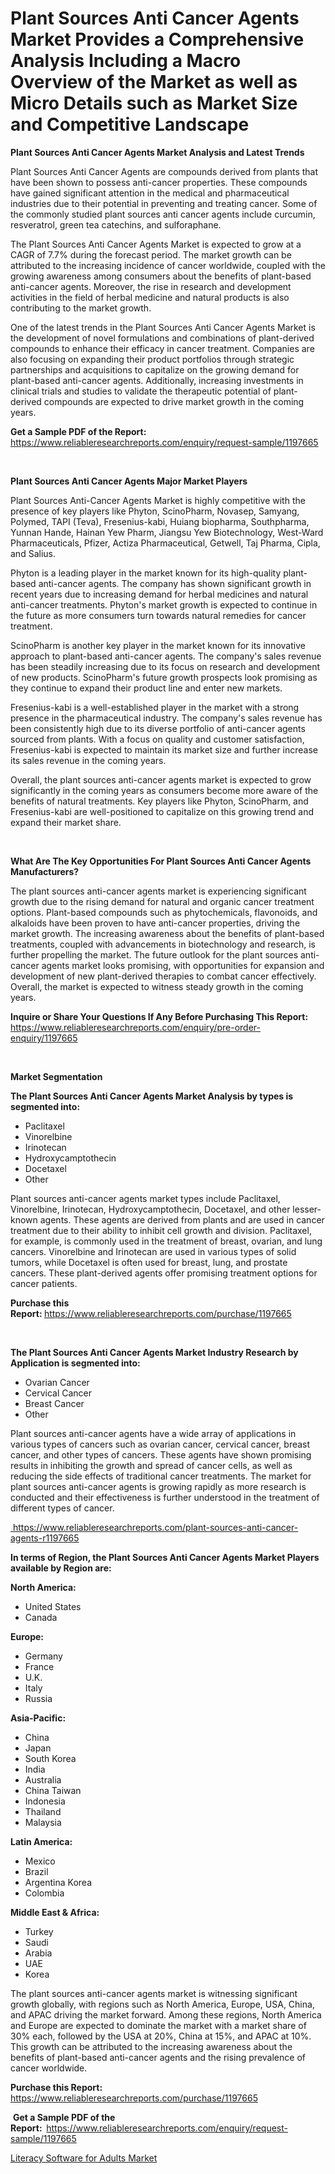 <p><h1>Plant Sources Anti Cancer Agents Market Provides a Comprehensive Analysis Including a Macro Overview of the Market as well as Micro Details such as Market Size and Competitive Landscape</h1></p><p><strong>Plant Sources Anti Cancer Agents Market Analysis and Latest Trends</strong></p>
<p><p>Plant Sources Anti Cancer Agents are compounds derived from plants that have been shown to possess anti-cancer properties. These compounds have gained significant attention in the medical and pharmaceutical industries due to their potential in preventing and treating cancer. Some of the commonly studied plant sources anti cancer agents include curcumin, resveratrol, green tea catechins, and sulforaphane.</p><p>The Plant Sources Anti Cancer Agents Market is expected to grow at a CAGR of 7.7% during the forecast period. The market growth can be attributed to the increasing incidence of cancer worldwide, coupled with the growing awareness among consumers about the benefits of plant-based anti-cancer agents. Moreover, the rise in research and development activities in the field of herbal medicine and natural products is also contributing to the market growth.</p><p>One of the latest trends in the Plant Sources Anti Cancer Agents Market is the development of novel formulations and combinations of plant-derived compounds to enhance their efficacy in cancer treatment. Companies are also focusing on expanding their product portfolios through strategic partnerships and acquisitions to capitalize on the growing demand for plant-based anti-cancer agents. Additionally, increasing investments in clinical trials and studies to validate the therapeutic potential of plant-derived compounds are expected to drive market growth in the coming years.</p></p>
<p><strong>Get a Sample PDF of the Report:&nbsp;</strong> <a href="https://www.reliableresearchreports.com/enquiry/request-sample/1197665">https://www.reliableresearchreports.com/enquiry/request-sample/1197665</a></p>
<p>&nbsp;</p>
<p><strong>Plant Sources Anti Cancer Agents Major Market Players</strong></p>
<p><p>Plant Sources Anti-Cancer Agents Market is highly competitive with the presence of key players like Phyton, ScinoPharm, Novasep, Samyang, Polymed, TAPI (Teva), Fresenius-kabi, Huiang biopharma, Southpharma, Yunnan Hande, Hainan Yew Pharm, Jiangsu Yew Biotechnology, West-Ward Pharmaceuticals, Pfizer, Actiza Pharmaceutical, Getwell, Taj Pharma, Cipla, and Salius.</p><p>Phyton is a leading player in the market known for its high-quality plant-based anti-cancer agents. The company has shown significant growth in recent years due to increasing demand for herbal medicines and natural anti-cancer treatments. Phyton's market growth is expected to continue in the future as more consumers turn towards natural remedies for cancer treatment.</p><p>ScinoPharm is another key player in the market known for its innovative approach to plant-based anti-cancer agents. The company's sales revenue has been steadily increasing due to its focus on research and development of new products. ScinoPharm's future growth prospects look promising as they continue to expand their product line and enter new markets.</p><p>Fresenius-kabi is a well-established player in the market with a strong presence in the pharmaceutical industry. The company's sales revenue has been consistently high due to its diverse portfolio of anti-cancer agents sourced from plants. With a focus on quality and customer satisfaction, Fresenius-kabi is expected to maintain its market size and further increase its sales revenue in the coming years.</p><p>Overall, the plant sources anti-cancer agents market is expected to grow significantly in the coming years as consumers become more aware of the benefits of natural treatments. Key players like Phyton, ScinoPharm, and Fresenius-kabi are well-positioned to capitalize on this growing trend and expand their market share.</p></p>
<p>&nbsp;</p>
<p><strong>What Are The Key Opportunities For Plant Sources Anti Cancer Agents Manufacturers?</strong></p>
<p><p>The plant sources anti-cancer agents market is experiencing significant growth due to the rising demand for natural and organic cancer treatment options. Plant-based compounds such as phytochemicals, flavonoids, and alkaloids have been proven to have anti-cancer properties, driving the market growth. The increasing awareness about the benefits of plant-based treatments, coupled with advancements in biotechnology and research, is further propelling the market. The future outlook for the plant sources anti-cancer agents market looks promising, with opportunities for expansion and development of new plant-derived therapies to combat cancer effectively. Overall, the market is expected to witness steady growth in the coming years.</p></p>
<p><strong>Inquire or Share Your Questions If Any Before Purchasing This Report:</strong> <a href="https://www.reliableresearchreports.com/enquiry/pre-order-enquiry/1197665">https://www.reliableresearchreports.com/enquiry/pre-order-enquiry/1197665</a></p>
<p>&nbsp;</p>
<p><strong>Market Segmentation</strong></p>
<p><strong>The Plant Sources Anti Cancer Agents Market Analysis by types is segmented into:</strong></p>
<p><ul><li>Paclitaxel</li><li>Vinorelbine</li><li>Irinotecan</li><li>Hydroxycamptothecin</li><li>Docetaxel</li><li>Other</li></ul></p>
<p><p>Plant sources anti-cancer agents market types include Paclitaxel, Vinorelbine, Irinotecan, Hydroxycamptothecin, Docetaxel, and other lesser-known agents. These agents are derived from plants and are used in cancer treatment due to their ability to inhibit cell growth and division. Paclitaxel, for example, is commonly used in the treatment of breast, ovarian, and lung cancers. Vinorelbine and Irinotecan are used in various types of solid tumors, while Docetaxel is often used for breast, lung, and prostate cancers. These plant-derived agents offer promising treatment options for cancer patients.</p></p>
<p><strong>Purchase this Report:&nbsp;</strong><a href="https://www.reliableresearchreports.com/purchase/1197665">https://www.reliableresearchreports.com/purchase/1197665</a></p>
<p>&nbsp;</p>
<p><strong>The Plant Sources Anti Cancer Agents Market Industry Research by Application is segmented into:</strong></p>
<p><ul><li>Ovarian Cancer</li><li>Cervical Cancer</li><li>Breast Cancer</li><li>Other</li></ul></p>
<p><p>Plant sources anti-cancer agents have a wide array of applications in various types of cancers such as ovarian cancer, cervical cancer, breast cancer, and other types of cancers. These agents have shown promising results in inhibiting the growth and spread of cancer cells, as well as reducing the side effects of traditional cancer treatments. The market for plant sources anti-cancer agents is growing rapidly as more research is conducted and their effectiveness is further understood in the treatment of different types of cancer.</p></p>
<p><a href="https://www.reliableresearchreports.com/plant-sources-anti-cancer-agents-r1197665">&nbsp;https://www.reliableresearchreports.com/plant-sources-anti-cancer-agents-r1197665</a></p>
<p><strong>In terms of Region, the Plant Sources Anti Cancer Agents Market Players available by Region are:</strong></p>
<p>
    <p> <strong> North America: </strong>
        <ul>
            <li>United States</li>
            <li>Canada</li>
        </ul>
        </p> 
    <p> <strong> Europe: </strong>
        <ul>
            <li>Germany</li>
            <li>France</li>
            <li>U.K.</li>
            <li>Italy</li>
            <li>Russia</li>
        </ul>
        </p> 
    <p> <strong> Asia-Pacific: </strong>
        <ul>
            <li>China</li>
            <li>Japan</li>
            <li>South Korea</li>
            <li>India</li>
            <li>Australia</li>
            <li>China Taiwan</li>
            <li>Indonesia</li>
            <li>Thailand</li>
            <li>Malaysia</li>
        </ul>
        </p> 
    <p> <strong> Latin America: </strong>
        <ul>
            <li>Mexico</li>
            <li>Brazil</li>
            <li>Argentina Korea</li>
            <li>Colombia</li>
        </ul>
        </p> 
    <p> <strong> Middle East & Africa: </strong>
        <ul>
            <li>Turkey</li>
            <li>Saudi</li>
            <li>Arabia</li>
            <li>UAE</li>
            <li>Korea</li>
        </ul>
    </p>
    </p>
<p><p>The plant sources anti-cancer agents market is witnessing significant growth globally, with regions such as North America, Europe, USA, China, and APAC driving the market forward. Among these regions, North America and Europe are expected to dominate the market with a market share of 30% each, followed by the USA at 20%, China at 15%, and APAC at 10%. This growth can be attributed to the increasing awareness about the benefits of plant-based anti-cancer agents and the rising prevalence of cancer worldwide.</p></p>
<p><strong>Purchase this Report: </strong><a href="https://www.reliableresearchreports.com/purchase/1197665">https://www.reliableresearchreports.com/purchase/1197665</a></p>
<p>&nbsp;<strong>Get a Sample PDF of the Report:&nbsp;&nbsp;</strong><a href="https://www.reliableresearchreports.com/enquiry/request-sample/1197665">https://www.reliableresearchreports.com/enquiry/request-sample/1197665</a></p>
<p><strong></strong></p>
<p><p><a href="https://github.com/wybrqqeb6/Market-Research-Report-List-1/blob/main/literacy-software-for-adults-market.md">Literacy Software for Adults Market</a></p></p>